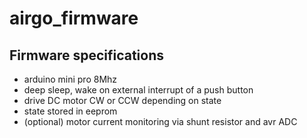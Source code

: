 # airgo_firmware

## Firmware specifications
- arduino mini pro 8Mhz
- deep sleep, wake on external interrupt of a push button
- drive DC motor CW or CCW depending on state
- state stored in eeprom
- (optional) motor current monitoring via shunt resistor and avr ADC
